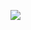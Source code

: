 ![](http://github-profile-summary-cards.vercel.app/api/cards/profile-details?username=CodeDevZeron&theme=zenburn)
